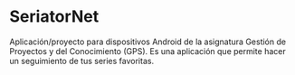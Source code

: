 # SeriatorNet

Aplicación/proyecto para dispositivos Android de la asignatura Gestión de Proyectos y del Conocimiento (GPS). 
Es una aplicación que permite hacer un seguimiento de tus series favoritas. 
